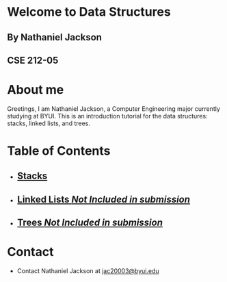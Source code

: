 # Welcome to Data Structures
## By Nathaniel Jackson
## CSE 212-05

# About me
Greetings, I am Nathaniel Jackson, a Computer Engineering major currently studying at BYUI. This is an introduction tutorial for the data structures: stacks, linked lists, and trees.

# Table of Contents
- ## [Stacks](1-topic.md)
- ## [Linked Lists *Not Included in submission*](2-topic.md)
- ## [Trees *Not Included in submission*](3-topic.md)

# Contact
- Contact Nathaniel Jackson at jac20003@byui.edu